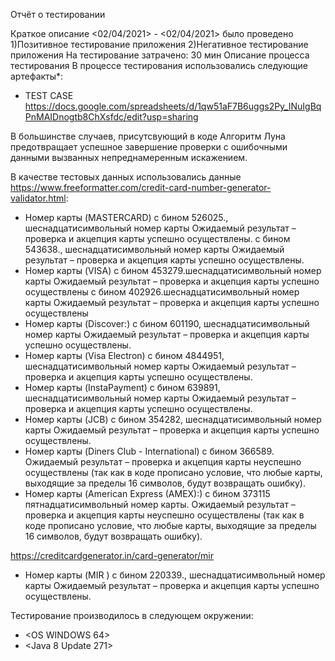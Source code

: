 ﻿Отчёт о тестировании <TEST>

Краткое описание
<02/04/2021> - <02/04/2021> было проведено 
1)Позитивное тестирование приложения <TEST>
2)Негативное тестирование приложения <TEST>
На тестирование затрачено: 30 мин
Описание процесса тестирования
В процессе тестирования использовались следующие артефакты*:
* TEST CASE https://docs.google.com/spreadsheets/d/1qw51aF7B6uggs2Py_INuIgBqPnMAIDnogtb8ChXsfdc/edit?usp=sharing

В большинстве случаев, присутсвующий в коде Алгоритм Луна предотвращает успешное завершение проверки с ошибочными данными вызванных непреднамеренным искажением.
 
В качестве тестовых данных использовались данные
<https://www.freeformatter.com/credit-card-number-generator-validator.html>:
* Номер карты (MASTERCARD) с бином 526025., шеснадцатисимвольный номер карты Ожидаемый результат – проверка и акцепция карты успешно осуществлены.
						   с бином 543638., шеснадцатисимвольный номер карты Ожидаемый результат – проверка и акцепция карты успешно осуществлены.	
* Номер карты (VISA) с бином 453279.шеснадцатисимвольный номер карты Ожидаемый результат – проверка и акцепция карты успешно осуществлены 
					 с бином 402926.шеснадцатисимвольный номер карты Ожидаемый результат – проверка и акцепция карты успешно осуществлены 
* Номер карты (Discover:) с бином 601190, шеснадцатисимвольный номер карты Ожидаемый результат – проверка и акцепция карты успешно осуществлены.
* Номер карты (Visa Electron) с бином 4844951, шеснадцатисимвольный номер карты Ожидаемый результат – проверка и акцепция карты успешно осуществлены.
* Номер карты (InstaPayment) с бином 639891, шеснадцатисимвольный номер карты Ожидаемый результат – проверка и акцепция карты успешно осуществлены.
* Номер карты (JCB) с бином 354282, шеснадцатисимвольный номер карты Ожидаемый результат – проверка и акцепция карты успешно осуществлены.
* Номер карты (Diners Club - International) с бином 366589. Ожидаемый результат – проверка и акцепция карты неуспешно осуществлены (так как в коде прописано условие, что любые карты, выходящие за пределы 16 символов, будут возвращать ошибку).  
* Номер карты (American Express (AMEX):) с бином 373115 пятнадцатисимвольный номер карты. Ожидаемый результат – проверка и акцепция карты неуспешно осуществлены (так как в коде прописано условие, что любые карты, выходящие за пределы 16 символов, будут возвращать ошибку).

https://creditcardgenerator.in/card-generator/mir
* Номер карты (MIR ) с бином 220339., шеснадцатисимвольный номер карты Ожидаемый результат – проверка и акцепция карты успешно осуществлены.

Тестирование производилось в следующем окружении:
* <OS WINDOWS 64>
* <Java 8 Update 271>
